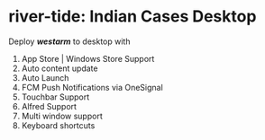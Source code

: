 # river-tide: Indian Cases Desktop

Deploy _**westarm**_ to desktop with
1. App Store | Windows Store Support
2. Auto content update
3. Auto Launch
4. FCM Push Notifications via OneSignal
5. Touchbar Support
6. Alfred Support
7. Multi window support
8. Keyboard shortcuts
